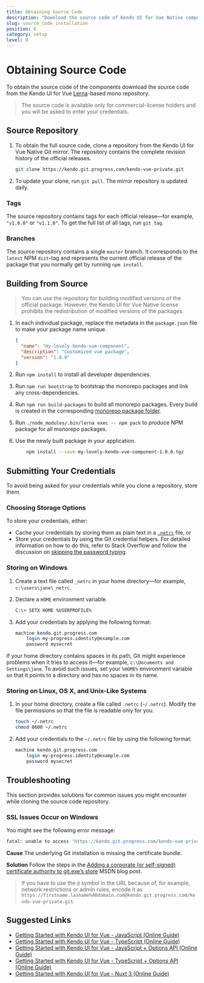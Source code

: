 ```yaml
---
title: Obtaining Source Code
description: "Download the source code of Kendo UI for Vue Native components."
slug: source_code_installation
position: 6
category: setup
level: 0
---
```


# Obtaining Source Code

To obtain the source code of the components download the source code from the Kendo UI for Vue [Lerna](https://github.com/lerna/lerna)-based mono repository.

> The source code is available only for commercial-license holders and you will be asked to enter your credentials.

## Source Repository

1. To obtain the full source code, clone a repository from the Kendo UI for Vue Native Git mirror. The repository contains the complete revision history of the official releases.

    ```sh
    git clone https://kendo.git.progress.com/kendo-vue-private.git
    ```

1. To update your clone, run `git pull`. The mirror repository is updated daily.

### Tags

The source repository contains tags for each official release&mdash;for example, `"v1.0.0"` or `"v1.1.0"`. To get the full list of all tags, run `git tag`.

### Branches

The source repository contains a single `master` branch. It corresponds to the `latest` NPM `dist`-tag and represents the current official release of the package that you normally get by running `npm install`.

## Building from Source

> You can use the repository for building modified versions of the official package. However, the Kendo UI for Vue Native license prohibits the redistribution of modified versions of the packages.

1. In each individual package, replace the metadata in the `package.json` file to make your package name unique.

    ```json
    {
      "name": "my-lovely-kendo-vue-component",
      "description": "Customized vue package",
      "version": "1.0.0"
    }
    ```

1. Run `npm install` to install all developer dependencies.
1. Run `npm run bootstrap` to bootstrap the monorepo packages and link any cross-dependencies.
1. Run `npm run build-packages` to build all monorepo packages. Every build is created in the corresponding [monorepo package folder](https://github.com/lerna/lerna/#what-does-a-lerna-repo-look-like).
1. Run `./node_modules/.bin/lerna exec -- npm pack` to produce NPM package for all monorepo packages.
1. Use the newly built package in your application.

    ```sh
        npm install --save my-lovely-kendo-vue-component-1.0.0.tgz
    ```

## Submitting Your Credentials

To avoid being asked for your credentials while you clone a repository, store them.

### Choosing Storage Options

To store your credentials, either:

* Cache your credentials by storing them as plain text in a [`.netrc`](http://www.mavetju.org/unix/netrc.php) file, or
* Store your credentials by using the Git credential helpers. For detailed information on how to do this, refer to Stack Overflow and follow the discussion on [skipping the password typing](http://stackoverflow.com/questions/5343068/is-there-a-way-to-skip-password-typing-when-using-https-github).

### Storing on Windows

1. Create a text file called `_netrc` in your home directory&mdash;for example, `c:\users\jane\_netrc`.
1. Declare a `HOME` environment variable.

    ```sh
    C:\> SETX HOME %USERPROFILE%
    ```

1. Add your credentials by applying the following format:

    ```sh
    machine kendo.git.progress.com
        login my-progress.identity@example.com
        password mysecret
    ```

If your home directory contains spaces in its path, Git might experience problems when it tries to access it&mdash;for example, `c:\Documents and Settings\jane`. To avoid such issues, set your `%HOME%` environment variable so that it points to a directory and has no spaces in its name.

### Storing on Linux, OS X, and Unix-Like Systems

1. In your home directory, create a file called `.netrc` (`~/.netrc`). Modify the file permissions so that the file is readable only for you.

    ```sh
    touch ~/.netrc
    chmod 0600 ~/.netrc
    ```

1. Add your credentials to the `~/.netrc` file by using the following format:

    ```sh
    machine kendo.git.progress.com
        login my-progress.identity@example.com
        password mysecret
    ```

## Troubleshooting

This section provides solutions for common issues you might encounter while cloning the source code repository.

### SSL Issues Occur on Windows

You might see the following error message:

```sh
fatal: unable to access 'https://kendo.git.progress.com/kendo-vue-private.git/': SSL certificate problem: unable to get local issuer certificate
```

**Cause** The underlying Git installation is missing the certificate bundle.

**Solution** Follow the steps in the [Adding a corporate (or self-signed) certificate authority to git.exe’s store](https://docs.microsoft.com/archive/blogs/phkelley/adding-a-corporate-or-self-signed-certificate-authority-to-git-exes-store) MSDN blog post.

> If you have to use the `@` symbol in the URL because of, for example, network restrictions or admin rules, encode it as `https://firstname.lasname%40domain.com@kendo.git.progress.com/kendo-vue-private.git`.

## Suggested Links

* [Getting Started with Kendo UI for Vue - JavaScript (Online Guide)](slug:getting_started_javascript_composition_api)
* [Getting Started with Kendo UI for Vue - TypeScript (Online Guide)](slug:getting_started_typescript_composition_api)
* [Getting Started with Kendo UI for Vue - JavaScript + Options API (Online Guide)](slug:getting_started_javascript_options_api)
* [Getting Started with Kendo UI for Vue - TypeScript + Options API (Online Guide)](slug:getting_started_typescript_options_api)
* [Getting Started with Kendo UI for Vue - Nuxt 3 (Online Guide)](slug:getting_started_nuxt_3)
